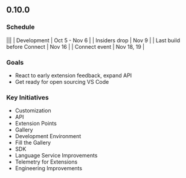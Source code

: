 
## 0.10.0
### Schedule
|||
| Development               | Oct 5 - Nov 6 |
| Insiders drop             | Nov 9         | 
| Last build before Connect | Nov 16        |
| Connect event             | Nov 18, 19    |

### Goals
* React to early extension feedback, expand API
* Get ready for open sourcing VS Code

### Key Initiatives
* Customization
* API
* Extension Points
* Gallery
* Development Environment
* Fill the Gallery
* SDK
* Language Service Improvements
* Telemetry for Extensions
* Engineering Improvements